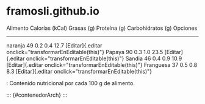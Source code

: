 # framosli.github.io
  Alimento    Calorías (kCal)   Grasas (g)   Proteína (g)   Carbohidratos (g)   Opciones
  ----------- ----------------- ------------ -------------- ------------------- ---------------------------------------------------------
  naranja     49                0.2          0.4            12.7                [Editar]{.editar onclick="transformarEnEditable(this)"}
  Papaya      90                0.3          1.0            23.5                [Editar]{.editar onclick="transformarEnEditable(this)"}
  Sandia      46                0.4          0.9            10.9                [Editar]{.editar onclick="transformarEnEditable(this)"}
  Franguesa   37                0.5          0.8            8.3                 [Editar]{.editar onclick="transformarEnEditable(this)"}

  :  Contenido nutricional por cada 100 g de alimento.

::: {#contenedorArch}
:::
